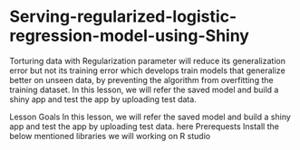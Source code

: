 # Serving-regularized-logistic-regression-model-using-Shiny

Torturing data with Regularization parameter will reduce its generalization error but not its training error which develops train models that generalize better on unseen data, by preventing the algorithm from overfitting the training dataset. In this lesson, we will refer the saved model and build a shiny app and test the app by uploading test data.

Lesson Goals
In this lesson, we will refer the saved model and build a shiny app and test the app by uploading test data.
here
Prerequests
Install the below mentioned libraries
we will working on R studio
